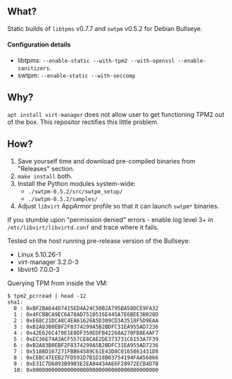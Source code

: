 ## What?

Static builds of `libtpms` v0.7.7 and `swtpm` v0.5.2 for Debian Bullseye.

#### Configuration details
- libtpms: `--enable-static --with-tpm2 --with-openssl --enable-sanitizers`.
- swtpm: `--enable-static --with-seccomp`

## Why?

`apt install virt-manager` does not allow user to get functioning TPM2 out of the box. This repositor rectifies this little problem.

## How?

1. Save yourself time and download pre-compiled binaries from "Releases" section.
2. `make install` both.
3. Install the Python modules system-wide:
   - `./swtpm-0.5.2/src/swtpm_setup/`
   - `./swtpm-0.5.2/samples/`
4. Adjust `libvirt` AppArmor profile so that it can launch `swtpm*` binaries.

If you stumble upon "permission denied" errors - enable log level 3+ in `/etc/libvirt/libvirtd.conf` and trace where it fails.

Tested on the host running pre-release version of the Bullseye:
- Linux 5.10.26-1 
- virt-manager 3.2.0-3
- libvirt0 7.0.0-3

Querying TPM from inside the VM:
```
$ tpm2_pcrread | head -12
sha1:
  0 : 0xBF2BA644D7415ED4A24C50B2A795BA58DCE9FA32
  1 : 0x4FCBBCA9EC6A78AD7510516E445A7E6BEE3B020D
  2 : 0xE68C21DC48C4EA61626A5D309CD3A3518F5D9EAA
  3 : 0xB2A83B0EBF2F8374299A5B2BDFC31EA955AD7236
  4 : 0x42E626C470E1E0DF350EDFB42268A270FB8E4AF7
  5 : 0xEC36E74A3ACF557CE8CAE2DE373731C6153A7F39
  6 : 0xB2A83B0EBF2F8374299A5B2BDFC31EA955AD7236
  7 : 0x518BD167271FBB64589C61E43D8C0165861431D8
  8 : 0xCEBC47EEB27FD591D7B1D18B03754194FAA56866
  9 : 0xE31C7D6093B9903E2EA04434AE6F28972ECB4D7B
  10: 0x0000000000000000000000000000000000000000
```
